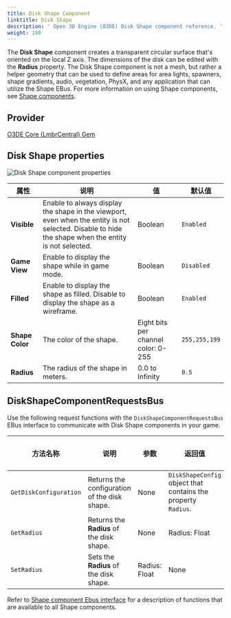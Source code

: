 ```yaml
---
title: Disk Shape Component
linktitle: Disk Shape
description: ' Open 3D Engine (O3DE) Disk Shape component reference. '
weight: 100
---
```




The **Disk Shape** component creates a transparent circular surface that's oriented on the local Z axis. The dimensions of the disk can be edited with the **Radius** property. The Disk Shape component is not a mesh, but rather a helper geometry that can be used to define areas for area lights, spawners, shape gradients, audio, vegetation, PhysX, and any application that can utilize the Shape EBus. For more information on using Shape components, see [Shape components](/docs/user-guide/components/reference/shape/).

## Provider

[O3DE Core (LmbrCentral) Gem](/docs/user-guide/gems/reference/o3de-core)

## Disk Shape properties

![Disk Shape component properties](/images/user-guide/components/reference/shape/disk-shape-component-ui-01.png)

| 属性 | 说明 | 值 | 默认值 |
|-|-|-|-|
| **Visible** | Enable to always display the shape in the viewport, even when the entity is not selected. Disable to hide the shape when the entity is not selected. | Boolean | `Enabled` |
| **Game View** | Enable to display the shape while in game mode. | Boolean | `Disabled` |
| **Filled** | Enable to display the shape as filled.  Disable to display the shape as a wireframe. | Boolean | `Enabled` |
| **Shape Color** | The color of the shape. | Eight bits per channel color: 0-255 | `255,255,199` |
| **Radius** | The radius of the shape in meters. | 0.0 to Infinity | `0.5` |

## DiskShapeComponentRequestsBus

Use the following request functions with the `DiskShapeComponentRequestsBus` EBus interface to communicate with Disk Shape components in your game.

| 方法名称 | 说明 | 参数 | 返回值 | 脚本化 |
|-|-|-|-|-|
| `GetDiskConfiguration` | Returns the configuration of the disk shape. | None | `DiskShapeConfig` object that contains the property `Radius`. | Yes |
|`GetRadius`| Returns the **Radius** of the disk shape. | None | Radius: Float | Yes |
|`SetRadius`| Sets the **Radius** of the disk shape. | Radius: Float | None | Yes |

Refer to [Shape component Ebus interface](./#shape-component-ebus-interface) for a description of functions that are available to all Shape components.
